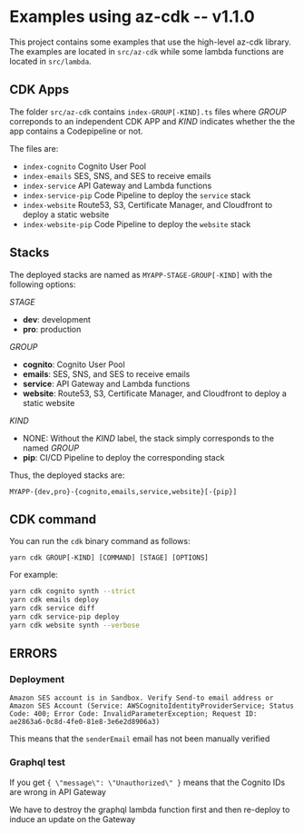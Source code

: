 # Examples using az-cdk -- v1.1.0

This project contains some examples that use the high-level az-cdk library. The examples are located in `src/az-cdk` while some lambda functions are located in `src/lambda`.

## CDK Apps

The folder `src/az-cdk` contains `index-GROUP[-KIND].ts` files where _GROUP_ correponds to an independent CDK APP and _KIND_ indicates whether the the app contains a Codepipeline or not.

The files are:

- `index-cognito` Cognito User Pool
- `index-emails` SES, SNS, and SES to receive emails
- `index-service` API Gateway and Lambda functions
- `index-service-pip` Code Pipeline to deploy the `service` stack
- `index-website` Route53, S3, Certificate Manager, and Cloudfront to deploy a static website
- `index-website-pip` Code Pipeline to deploy the `website` stack

## Stacks

The deployed stacks are named as `MYAPP-STAGE-GROUP[-KIND]` with the following options:

_STAGE_

- **dev**: development
- **pro**: production

_GROUP_

- **cognito**: Cognito User Pool
- **emails**: SES, SNS, and SES to receive emails
- **service**: API Gateway and Lambda functions
- **website**: Route53, S3, Certificate Manager, and Cloudfront to deploy a static website

_KIND_

- NONE: Without the _KIND_ label, the stack simply corresponds to the named _GROUP_
- **pip**: CI/CD Pipeline to deploy the corresponding stack

Thus, the deployed stacks are:

```
MYAPP-{dev,pro}-{cognito,emails,service,website}[-{pip}]
```

## CDK command

You can run the `cdk` binary command as follows:

```
yarn cdk GROUP[-KIND] [COMMAND] [STAGE] [OPTIONS]
```

For example:

```bash
yarn cdk cognito synth --strict
yarn cdk emails deploy
yarn cdk service diff
yarn cdk service-pip deploy
yarn cdk website synth --verbose
```

## ERRORS

### Deployment

```
Amazon SES account is in Sandbox. Verify Send-to email address or Amazon SES Account (Service: AWSCognitoIdentityProviderService; Status Code: 400; Error Code: InvalidParameterException; Request ID: ae2863a6-0c8d-4fe0-81e8-3e6e2d8906a3)
```

This means that the `senderEmail` email has not been manually verified

### Graphql test

If you get `{ \"message\": \"Unauthorized\" }` means that the Cognito IDs are wrong in API Gateway

We have to destroy the graphql lambda function first and then re-deploy to induce an update on the Gateway
